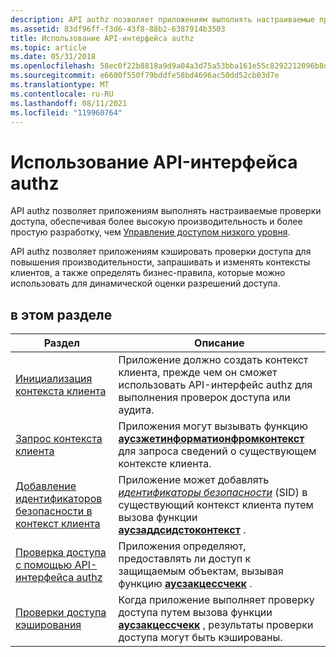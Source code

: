 ```yaml
---
description: API authz позволяет приложениям выполнять настраиваемые проверки доступа, обеспечивая более высокую производительность и более простую разработку, чем управление доступом низкого уровня.
ms.assetid: 83df96ff-f3d6-43f8-88b2-6387914b3503
title: Использование API-интерфейса authz
ms.topic: article
ms.date: 05/31/2018
ms.openlocfilehash: 58ec0f22b8818a9d9a04a3d75a53bba161e55c8292212096b8d7fb7816df3363
ms.sourcegitcommit: e6600f550f79bddfe58bd4696ac50dd52cb03d7e
ms.translationtype: MT
ms.contentlocale: ru-RU
ms.lasthandoff: 08/11/2021
ms.locfileid: "119960764"
---
```

# <a name="using-authz-api"></a>Использование API-интерфейса authz

API authz позволяет приложениям выполнять настраиваемые проверки доступа, обеспечивая более высокую производительность и более простую разработку, чем [Управление доступом низкого уровня](low-level-access-control.md).

API authz позволяет приложениям кэшировать проверки доступа для повышения производительности, запрашивать и изменять контексты клиентов, а также определять бизнес-правила, которые можно использовать для динамической оценки разрешений доступа.

## <a name="in-this-section"></a>в этом разделе



| Раздел                                                                             | Описание                                                                                                                                                                                                                                                         |
|-----------------------------------------------------------------------------------|---------------------------------------------------------------------------------------------------------------------------------------------------------------------------------------------------------------------------------------------------------------------|
| [Инициализация контекста клиента](initializing-a-client-context.md)<br/>     | Приложение должно создать контекст клиента, прежде чем он сможет использовать API-интерфейс authz для выполнения проверок доступа или аудита.<br/>                                                                                                                                            |
| [Запрос контекста клиента](querying-a-client-context.md)<br/>             | Приложения могут вызывать функцию [**аусзжетинформатионфромконтекст**](/windows/desktop/api/Authz/nf-authz-authzgetinformationfromcontext) для запроса сведений о существующем контексте клиента.<br/>                                                                                       |
| [Добавление идентификаторов безопасности в контекст клиента](adding-sids-to-a-client-context.md)<br/> | Приложение может добавлять [*идентификаторы безопасности*](/windows/desktop/SecGloss/s-gly) (SID) в существующий контекст клиента путем вызова функции [**аусзаддсидстоконтекст**](/windows/desktop/api/Authz/nf-authz-authzaddsidstocontext) .<br/> |
| [Проверка доступа с помощью API-интерфейса authz](checking-access-with-authz-api.md)<br/>   | Приложения определяют, предоставлять ли доступ к защищаемым объектам, вызывая функцию [**аусзакцессчекк**](/windows/desktop/api/Authz/nf-authz-authzaccesscheck) .<br/>                                                                                                                |
| [Проверки доступа кэширования](caching-access-checks.md)<br/>                     | Когда приложение выполняет проверку доступа путем вызова функции [**аусзакцессчекк**](/windows/desktop/api/Authz/nf-authz-authzaccesscheck) , результаты проверки доступа могут быть кэшированы.<br/>                                                                                       |



 

 


